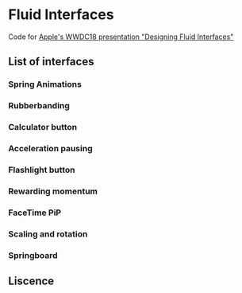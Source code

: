 # Fluid Interfaces
Code for [Apple's WWDC18 presentation "Designing Fluid Interfaces"](https://developer.apple.com/videos/play/wwdc2018/803/)

## List of interfaces
### Spring Animations


### Rubberbanding


### Calculator button


### Acceleration pausing


### Flashlight button


### Rewarding momentum


### FaceTime PiP


### Scaling and rotation


### Springboard


## Liscence
